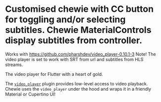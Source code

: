 # Customised chewie with CC button for toggling and/or selecting subtitles. Chewie MaterialControls display subtitles from controller.

Works with https://github.com/pharshdev/video_player-0.10.1-3
Note! The video player is set to work with SRT from url and subtitles from HLS streams.

The video player for Flutter with a heart of gold. 

The [`video_player`](https://pub.dartlang.org/packages/video_player) plugin provides low-level access to video playback. Chewie uses the `video_player` under the hood and wraps it in a friendly Material or Cupertino UI! 

